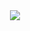 <div align=center>
	<img src="https://capsule-render.vercel.app/api?type=waving&color=auto&height=200&section=header&text=HyeongJun%20Github!&fontSize=90" />	
</div>
